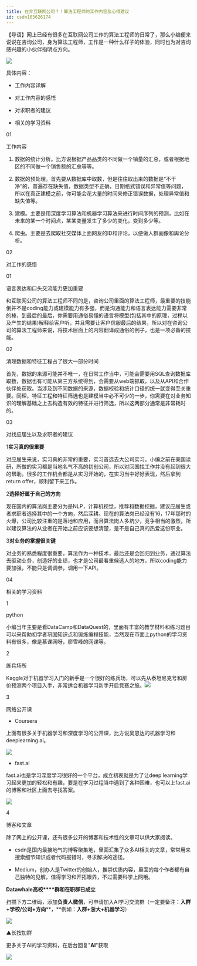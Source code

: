 ```yaml
---
title: 在非互联网公司？！算法工程师的工作内容及心得建议
id: csdn103626174
---
```


【导语】网上已经有很多在互联网公司工作的算法工程师的日常了，那么小编便来说说在咨询公司，身为算法工程师，工作是一种什么样子的体验，同时也为对咨询感兴趣的小伙伴指明点方向。

![](../img/5f79878b16c45407023590a72cfe8fe3.png)

具体内容：

*   工作内容详解

*   对工作内容的感悟

*   对求职者的建议

*   相关的学习资料

01

工作内容

1.  数据的统计分析。比方说根据产品品类的不同做一个销量的汇总，或者根据地区的不同做一个销售额的汇总等等。

2.  数据的预处理。首先要从数据库中取数，但是往往取出来的数据是“不干净”的，普遍存在缺失值，数据类型不正确，日期格式错误和异常值等问题，所以在真正建模之前，你可能会花大量的时间来修正错误数据，处理异常值和缺失值等。

3.  建模。主要是用深度学习算法和机器学习算法来进行时间序列的预测，比如在未来的某一个时间点，某某变量发生了多少的变化，变到多少等。

4.  爬虫。主要是去爬取社交媒体上面网友的ID和评论，以便做人群画像和舆论分析。

02

对工作的感悟

01

语言表达和口头交流能力更加重要

和互联网公司的算法工程师不同的是，咨询公司里面的算法工程师，最重要的技能倒并不是coding能力或建模能力有多强，而是沟通能力和语言表达能力需要非常的棒，到最后的最后，你需要用通俗易懂的语言将模型(包括其中的原理，过程以及产生的结果)解释给客户听，并且需要让客户信服最后的结果，所以对在咨询公司的算法工程师来说，将技术层面上的内容翻译成通俗的例子，也是一项必备的技能。

02

清理数据和特征工程占了很大一部分时间

首先，数据的来源可能并不唯一，在日常工作当中，可能会需要用SQL查询数据库取数，数据也有可能从第三方系统得到，会需要从web端抓取，以及从API和合作伙伴处获取。当涉及到不同数据的来源，数据校验和统计口径的统一就变得至关重要。同理，特征工程和特征筛选也是建模当中必不可少的一步，你需要在对业务知识的理解基础之上去构造有效的特征并进行筛选，所以这两部分通常是非常耗时的。

03

对找应届生以及求职者的建议

1**实习真的很重要**

对应届生来说，实习真的非常的重要，实习首选去大公司实习。小编之前在美国读研，所做的实习都是当地名气不高的初创公司，所以对回国找工作并没有起到很大的帮助。很多的工作机会都是从实习开始的，在实习当中好好表现，然后拿到return offer，顺利留下来工作。

2**选择好属于自己的方向**

现在国内的算法岗主要分为是NLP，计算机视觉，推荐和数据挖掘，建议应届生或者求职者选择其中的一个方向，然后深耕。现在的算法岗已经没有16，17年那时的火爆，公司比较注重的是落地和应用，而且算法岗人多坑少，竞争相当的激烈，所以建议算法的从业者在开始之前应该要想清楚，是不是自己真的热爱这份职业。

3**对业务的掌握很关键**

对业务的熟悉程度很重要，算法作为一种技术，最后还是会回归到业务，通过算法去驱动业务，创造好的业绩，也才是公司最看重候选人的地方，所以coding能力要加强，不能只是调调参，调用一下API。

04

相关的学习资料

1

python

小编当年主要是看DataCamp和DataQuest的，里面有丰富的教学材料和练习题目可以来帮助初学者巩固知识点和锻炼编程技能，当然现在市面上python的学习资料有很多，像是慕课网呀，廖雪峰的网课等。

2

练兵场所

Kaggle对于机器学习入门的新手是一个很好的练兵场，可以先从泰坦尼克号和房价预测两个项目入手，非常适合机器学习新手开启竞赛之旅。![](../img/4b9c5aa84499c209fa749666bd6710c3.png)

3

网络公开课

*   Coursera

上面有很多关于机器学习和深度学习的公开课，比方说吴恩达的机器学习和deeplearning.ai。

![](../img/8f42da0323dec55d1cdba8f42ed62f6d.png)

*   fast.ai

fast.ai也是学习深度学习很好的一个平台，成立初衷就是为了让deep learning学习起来更加的轻松和有趣，要是在学习过程当中遇到了各种困难，也可以上fast.ai的博客和社区上面去寻找答案。

![](../img/9be44d9877c29495ebecee8302f0ddc8.png)

4

博客和文章

除了网上的公开课，还有很多公开的博客和技术性的文章可以供大家阅读。

*   csdn是国内最接地气的博客聚集地，里面汇集了众多AI相关的文章，常常用来搜索细节知识或者代码报错时，寻求解决的途径。

*   Medium，创办人是Twitter的创始人，推崇优质内容，里面的每个作者都有自己独特的见解，值得学习和开拓眼界，不过需要科学上网哦。

**Datawhale高校****群和在职群已成立**

扫描下方二维码，添加**负责人微信**，可申请加入AI学习交流群（一定要备注：**入群+学校/公司+方向****，**例如：**入群+浙大+机器学习**）

![](../img/88aadbdc222d4251cbbf6248db3e9d2b.png)

▲长按加群

更多关于AI的学习资料，在后台回复"**AI**"获取

![](../img/18aae7d2cc6b7481f52ff4b05d80db1d.png)